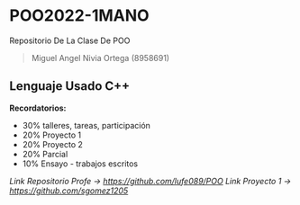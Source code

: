 # POO2022-1MANO
Repositorio De La Clase De POO
> Miguel Angel Nivia Ortega (8958691)

## Lenguaje Usado C++
**Recordatorios:** 

* 30% talleres, tareas, participación
* 20% Proyecto 1
* 20% Proyecto 2
* 20% Parcial
* 10% Ensayo - trabajos escritos

*Link Repositorio Profe -> https://github.com/lufe089/POO*
*Link Proyecto 1 -> https://github.com/sgomez1205*
